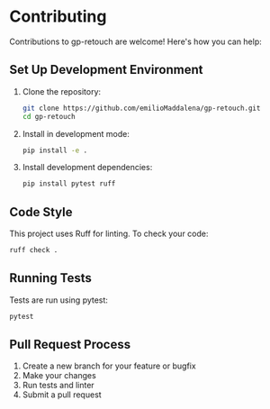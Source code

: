 # Contributing

Contributions to gp-retouch are welcome! Here's how you can help:

## Set Up Development Environment

1. Clone the repository:
   ```bash
   git clone https://github.com/emilioMaddalena/gp-retouch.git
   cd gp-retouch
   ```

2. Install in development mode:
   ```bash
   pip install -e .
   ```

3. Install development dependencies:
   ```bash
   pip install pytest ruff
   ```

## Code Style

This project uses Ruff for linting. To check your code:

```bash
ruff check .
```

## Running Tests

Tests are run using pytest:

```bash
pytest
```

## Pull Request Process

1. Create a new branch for your feature or bugfix
2. Make your changes
3. Run tests and linter
4. Submit a pull request
